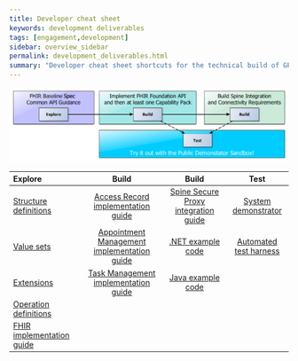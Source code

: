 ```yaml
---
title: Developer cheat sheet
keywords: development deliverables
tags: [engagement,development]
sidebar: overview_sidebar
permalink: development_deliverables.html
summary: "Developer cheat sheet shortcuts for the technical build of GP Connect API"
---
```


![Development flow](images/development/development_flow.png)

| Explore | Build | Build | Test |
| :------ | :---: | :---: | :--: |
| [Structure definitions](https://fhir.nhs.uk/StructureDefinition) | [Access Record implementation guide](accessrecord.html) | [Spine Secure Proxy integration guide](integration_spine_secure_proxy.html) | [System demonstrator](system_demonstrator.html) |
| [Value sets](https://fhir.nhs.uk/ValueSet) | [Appointment Management implementation guide](appointments.html) | [.NET example code](https://github.com/nhsconnect/gpconnect-dotnet-examples/)| [Automated test harness](https://github.com/nhsconnect/gpconnect-provider-testing/) |
| [Extensions](https://fhir.nhs.uk/Extensions) | [Task Management implementation guide](tasks.html)  |  [Java example code](https://github.com/nhsconnect/gpconnect-java-examples/) |
| [Operation definitions](https://fhir.nhs.uk/OperationDefinition) | | |
| [FHIR implementation guide](development_fhir_api_guidance.html) | | |
